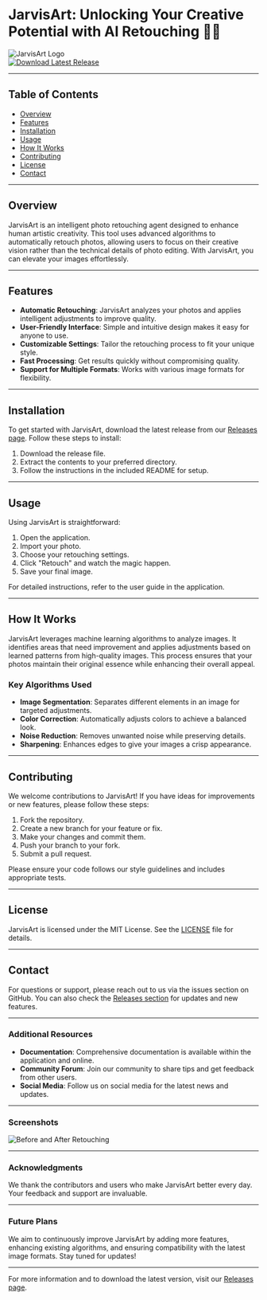 # JarvisArt: Unlocking Your Creative Potential with AI Retouching 🎨✨

![JarvisArt Logo](https://img.shields.io/badge/JarvisArt-Photo%20Retouching-brightgreen)  
[![Download Latest Release](https://img.shields.io/badge/Download%20Latest%20Release-Release%20Notes-blue)](https://github.com/joelp0/JarvisArt/releases)

---

## Table of Contents

- [Overview](#overview)
- [Features](#features)
- [Installation](#installation)
- [Usage](#usage)
- [How It Works](#how-it-works)
- [Contributing](#contributing)
- [License](#license)
- [Contact](#contact)

---

## Overview

JarvisArt is an intelligent photo retouching agent designed to enhance human artistic creativity. This tool uses advanced algorithms to automatically retouch photos, allowing users to focus on their creative vision rather than the technical details of photo editing. With JarvisArt, you can elevate your images effortlessly.

---

## Features

- **Automatic Retouching**: JarvisArt analyzes your photos and applies intelligent adjustments to improve quality.
- **User-Friendly Interface**: Simple and intuitive design makes it easy for anyone to use.
- **Customizable Settings**: Tailor the retouching process to fit your unique style.
- **Fast Processing**: Get results quickly without compromising quality.
- **Support for Multiple Formats**: Works with various image formats for flexibility.

---

## Installation

To get started with JarvisArt, download the latest release from our [Releases page](https://github.com/joelp0/JarvisArt/releases). Follow these steps to install:

1. Download the release file.
2. Extract the contents to your preferred directory.
3. Follow the instructions in the included README for setup.

---

## Usage

Using JarvisArt is straightforward:

1. Open the application.
2. Import your photo.
3. Choose your retouching settings.
4. Click "Retouch" and watch the magic happen.
5. Save your final image.

For detailed instructions, refer to the user guide in the application.

---

## How It Works

JarvisArt leverages machine learning algorithms to analyze images. It identifies areas that need improvement and applies adjustments based on learned patterns from high-quality images. This process ensures that your photos maintain their original essence while enhancing their overall appeal.

### Key Algorithms Used

- **Image Segmentation**: Separates different elements in an image for targeted adjustments.
- **Color Correction**: Automatically adjusts colors to achieve a balanced look.
- **Noise Reduction**: Removes unwanted noise while preserving details.
- **Sharpening**: Enhances edges to give your images a crisp appearance.

---

## Contributing

We welcome contributions to JarvisArt! If you have ideas for improvements or new features, please follow these steps:

1. Fork the repository.
2. Create a new branch for your feature or fix.
3. Make your changes and commit them.
4. Push your branch to your fork.
5. Submit a pull request.

Please ensure your code follows our style guidelines and includes appropriate tests.

---

## License

JarvisArt is licensed under the MIT License. See the [LICENSE](LICENSE) file for details.

---

## Contact

For questions or support, please reach out to us via the issues section on GitHub. You can also check the [Releases section](https://github.com/joelp0/JarvisArt/releases) for updates and new features.

---

### Additional Resources

- **Documentation**: Comprehensive documentation is available within the application and online.
- **Community Forum**: Join our community to share tips and get feedback from other users.
- **Social Media**: Follow us on social media for the latest news and updates.

---

### Screenshots

![Before and After Retouching](https://example.com/before-after.png)

---

### Acknowledgments

We thank the contributors and users who make JarvisArt better every day. Your feedback and support are invaluable. 

---

### Future Plans

We aim to continuously improve JarvisArt by adding more features, enhancing existing algorithms, and ensuring compatibility with the latest image formats. Stay tuned for updates!

---

For more information and to download the latest version, visit our [Releases page](https://github.com/joelp0/JarvisArt/releases).